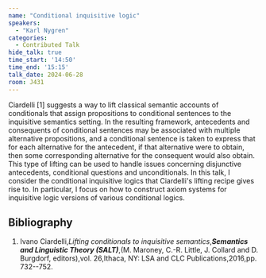```yaml
---
name: "Conditional inquisitive logic"
speakers:
  - "Karl Nygren"
categories:
  - Contributed Talk
hide_talk: true
time_start: '14:50'
time_end: '15:15'
talk_date: 2024-06-28
room: J431
---
```








Ciardelli [1] suggests a way to lift classical semantic accounts of conditionals that assign propositions to conditional sentences to the inquisitive semantics setting. In the resulting framework, antecedents and consequents of conditional sentences may be associated with multiple alternative propositions, and a conditional sentence is taken to express that for each alternative for the antecedent, if that alternative were to obtain, then some corresponding alternative for the consequent would also obtain. This type of lifting can be used to handle issues concerning disjunctive antecedents, conditional questions and unconditionals. In this talk, I consider the conditional inquisitive logics that Ciardelli's lifting recipe gives rise to. In particular, I focus on how to construct axiom systems for inquisitive logic versions of various conditional logics.


## Bibliography









1.  Ivano Ciardelli,_Lifting conditionals to inquisitive semantics_,**_Semantics and Linguistic Theory (SALT)_**,(M. Maroney, C.-R. Little, J. Collard and D. Burgdorf, editors),vol. 26,Ithaca, NY: LSA and CLC Publications,2016,pp. 732--752.






